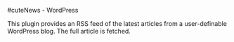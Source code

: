#cuteNews - WordPress

This plugin provides an RSS feed of the latest articles from a user-definable WordPress blog. The full article is fetched.

